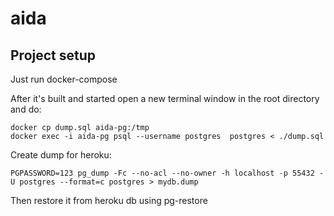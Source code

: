# aida

## Project setup
Just run docker-compose

After it's built and started open a new terminal window in the root directory and do:
```
docker cp dump.sql aida-pg:/tmp
docker exec -i aida-pg psql --username postgres  postgres < ./dump.sql
```
Create dump for heroku:
```
PGPASSWORD=123 pg_dump -Fc --no-acl --no-owner -h localhost -p 55432 -U postgres --format=c postgres > mydb.dump
```
Then restore it from heroku db using pg-restore